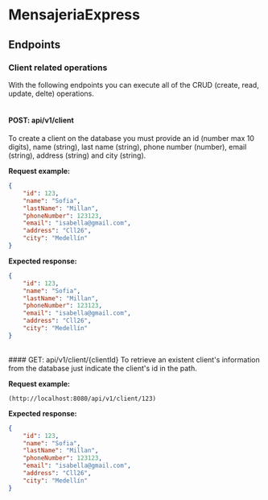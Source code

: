 # MensajeriaExpress

## Endpoints

### Client related operations
With the following endpoints you can execute all of the CRUD (create, read, update, delte) operations. \
<br>
#### POST: api/v1/client
To create a client on the database you must provide an id (number max 10 digits),  name (string), last name (string), phone number (number), email (string), address (string) and city (string). 

**Request example:**
```json
{
	"id": 123,
	"name": "Sofia",
	"lastName": "Millan",
	"phoneNumber": 123123,
	"email": "isabella@gmail.com",
	"address": "Cll26",
	"city": "Medellín"
}
```
**Expected response:**
```json
{
	"id": 123,
	"name": "Sofia",
	"lastName": "Millan",
	"phoneNumber": 123123,
	"email": "isabella@gmail.com",
	"address": "Cll26",
	"city": "Medellín"
}
```
<br>
#### GET: api/v1/client/{clientId}
To retrieve an existent client's information from the database just indicate the client's id in the path.

**Request example:**
```
(http://localhost:8080/api/v1/client/123)
```
**Expected response:**
```json
{
	"id": 123,
	"name": "Sofia",
	"lastName": "Millan",
	"phoneNumber": 123123,
	"email": "isabella@gmail.com",
	"address": "Cll26",
	"city": "Medellín"
}
```
